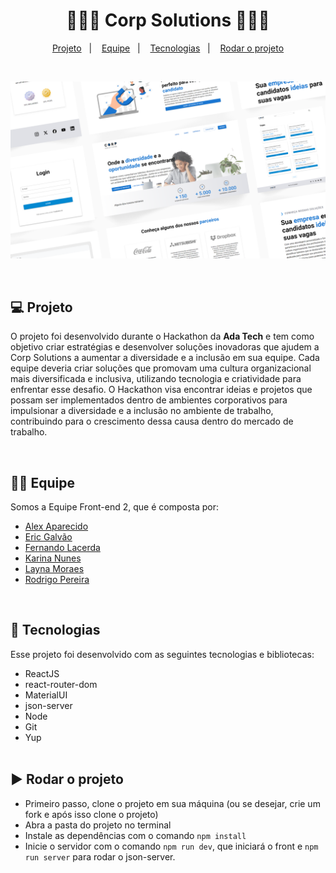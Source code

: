 <h1 align="center"> 👩🏻‍💻 Corp Solutions 👨🏾‍💻 </h1>

<p align="center">
  <a href="#-projeto">Projeto</a>&nbsp;&nbsp;&nbsp;|&nbsp;&nbsp;&nbsp;
  <a href="#-equipe">Equipe</a>&nbsp;&nbsp;&nbsp;|&nbsp;&nbsp;&nbsp;
  <a href="#-tecnologias">Tecnologias</a>&nbsp;&nbsp;&nbsp;|&nbsp;&nbsp;&nbsp;
  <a href="#-rodar-o-projeto">Rodar o projeto</a>
</p>

<br>

<p align="center">
  <img alt="Preview do projeto" src="./src/assets/preview.png">
</p>

<br>

## 💻 Projeto

O projeto foi desenvolvido durante o Hackathon da **Ada Tech** e tem como objetivo criar estratégias e desenvolver soluções inovadoras que ajudem a Corp Solutions a aumentar a diversidade e a inclusão em sua equipe. Cada equipe deveria criar soluções que promovam uma cultura organizacional mais diversificada e inclusiva, utilizando tecnologia e criatividade para enfrentar esse desafio. O Hackathon visa encontrar ideias e projetos que possam ser implementados dentro de ambientes corporativos para impulsionar a diversidade e a inclusão no ambiente de trabalho, contribuindo para o crescimento dessa causa dentro do mercado de trabalho.

<br>

## 🤝🏼 Equipe

Somos a Equipe Front-end 2, que é composta por:

- [Alex Aparecido](https://www.linkedin.com/in/alexaparecido/)
- [Eric Galvão](https://www.linkedin.com/in/eric-galvao/)
- [Fernando Lacerda](https://www.linkedin.com/in/lacerda-fernando/)
- [Karina Nunes](https://www.linkedin.com/in/karinanuunes/)
- [Layna Moraes](https://www.linkedin.com/in/layna-moraes/)
- [Rodrigo Pereira](https://www.linkedin.com/in/rodrigo-pereira-br/)

<br>

## 🚀 Tecnologias

Esse projeto foi desenvolvido com as seguintes tecnologias e bibliotecas:

- ReactJS
- react-router-dom
- MaterialUI
- json-server
- Node
- Git
- Yup
  <br><br>

## ▶ Rodar o projeto

- Primeiro passo, clone o projeto em sua máquina (ou se desejar, crie um fork e após isso clone o projeto)
- Abra a pasta do projeto no terminal
- Instale as dependências com o comando `npm install`
- Inicie o servidor com o comando `npm run dev`, que iniciará o front e `npm run server` para rodar o json-server.
